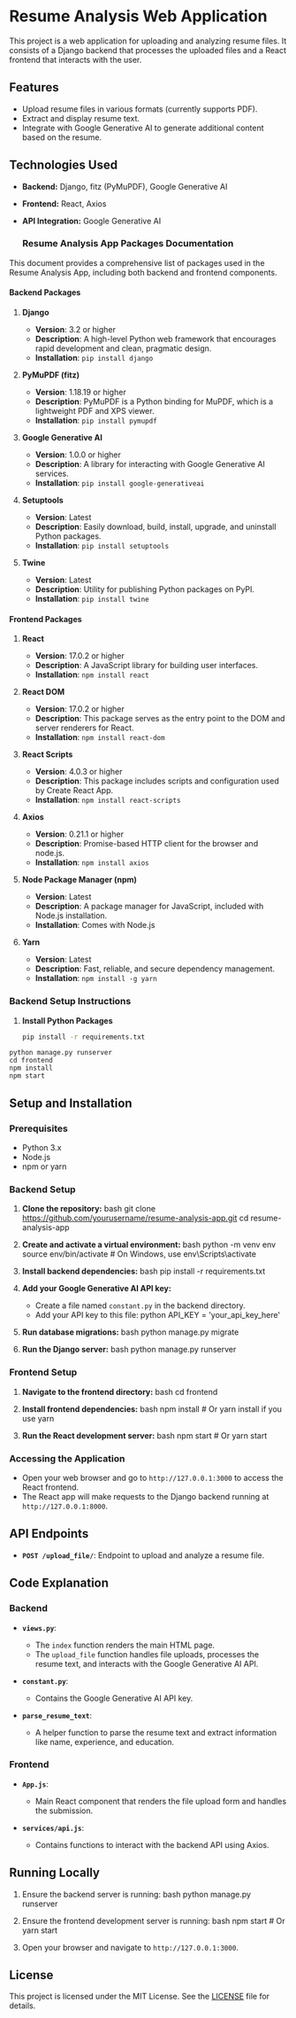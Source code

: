 # Resume Analysis Web Application

This project is a web application for uploading and analyzing resume files. It consists of a Django backend that processes the uploaded files and a React frontend that interacts with the user.

## Features

- Upload resume files in various formats (currently supports PDF).
- Extract and display resume text.
- Integrate with Google Generative AI to generate additional content based on the resume.

## Technologies Used

- **Backend:** Django, fitz (PyMuPDF), Google Generative AI
- **Frontend:** React, Axios
- **API Integration:** Google Generative AI

  ### Resume Analysis App Packages Documentation

This document provides a comprehensive list of packages used in the Resume Analysis App, including both backend and frontend components.

#### Backend Packages

1. **Django**
   - **Version**: 3.2 or higher
   - **Description**: A high-level Python web framework that encourages rapid development and clean, pragmatic design.
   - **Installation**: `pip install django`

2. **PyMuPDF (fitz)**
   - **Version**: 1.18.19 or higher
   - **Description**: PyMuPDF is a Python binding for MuPDF, which is a lightweight PDF and XPS viewer.
   - **Installation**: `pip install pymupdf`

3. **Google Generative AI**
   - **Version**: 1.0.0 or higher
   - **Description**: A library for interacting with Google Generative AI services.
   - **Installation**: `pip install google-generativeai`

4. **Setuptools**
   - **Version**: Latest
   - **Description**: Easily download, build, install, upgrade, and uninstall Python packages.
   - **Installation**: `pip install setuptools`

5. **Twine**
   - **Version**: Latest
   - **Description**: Utility for publishing Python packages on PyPI.
   - **Installation**: `pip install twine`

#### Frontend Packages

1. **React**
   - **Version**: 17.0.2 or higher
   - **Description**: A JavaScript library for building user interfaces.
   - **Installation**: `npm install react`

2. **React DOM**
   - **Version**: 17.0.2 or higher
   - **Description**: This package serves as the entry point to the DOM and server renderers for React.
   - **Installation**: `npm install react-dom`

3. **React Scripts**
   - **Version**: 4.0.3 or higher
   - **Description**: This package includes scripts and configuration used by Create React App.
   - **Installation**: `npm install react-scripts`

4. **Axios**
   - **Version**: 0.21.1 or higher
   - **Description**: Promise-based HTTP client for the browser and node.js.
   - **Installation**: `npm install axios`

5. **Node Package Manager (npm)**
   - **Version**: Latest
   - **Description**: A package manager for JavaScript, included with Node.js installation.
   - **Installation**: Comes with Node.js

6. **Yarn**
   - **Version**: Latest
   - **Description**: Fast, reliable, and secure dependency management.
   - **Installation**: `npm install -g yarn`


### Backend Setup Instructions

1. **Install Python Packages**

   ```sh
   pip install -r requirements.txt


```cd backend
python manage.py runserver
cd frontend
npm install
npm start
```




## Setup and Installation

### Prerequisites

- Python 3.x
- Node.js
- npm or yarn

### Backend Setup

1. **Clone the repository:**
    bash
    git clone https://github.com/yourusername/resume-analysis-app.git
    cd resume-analysis-app
    

2. **Create and activate a virtual environment:**
    bash
    python -m venv env
    source env/bin/activate  # On Windows, use env\Scripts\activate
    

3. **Install backend dependencies:**
    bash
    pip install -r requirements.txt
    

4. **Add your Google Generative AI API key:**
    - Create a file named `constant.py` in the backend directory.
    - Add your API key to this file:
        python
        API_KEY = 'your_api_key_here'
        

5. **Run database migrations:**
    bash
    python manage.py migrate
    

6. **Run the Django server:**
    bash
    python manage.py runserver
    

### Frontend Setup

1. **Navigate to the frontend directory:**
    bash
    cd frontend
    

2. **Install frontend dependencies:**
    bash
    npm install  # Or yarn install if you use yarn
    

3. **Run the React development server:**
    bash
    npm start  # Or yarn start
    

### Accessing the Application

- Open your web browser and go to `http://127.0.0.1:3000` to access the React frontend.
- The React app will make requests to the Django backend running at `http://127.0.0.1:8000`.


## API Endpoints

- **`POST /upload_file/`**: Endpoint to upload and analyze a resume file.

## Code Explanation

### Backend

- **`views.py`**:
    - The `index` function renders the main HTML page.
    - The `upload_file` function handles file uploads, processes the resume text, and interacts with the Google Generative AI API.

- **`constant.py`**:
    - Contains the Google Generative AI API key.

- **`parse_resume_text`**:
    - A helper function to parse the resume text and extract information like name, experience, and education.

### Frontend

- **`App.js`**:
    - Main React component that renders the file upload form and handles the submission.

- **`services/api.js`**:
    - Contains functions to interact with the backend API using Axios.

## Running Locally

1. Ensure the backend server is running:
    bash
    python manage.py runserver
    

2. Ensure the frontend development server is running:
    bash
    npm start  # Or yarn start
    

3. Open your browser and navigate to `http://127.0.0.1:3000`.

## License

This project is licensed under the MIT License. See the [LICENSE](https://github.com/Devakesavan/Resume-Analyser/commit/339b80c30d36134b6ef9e3270f448aea0d301d55) file for details.
